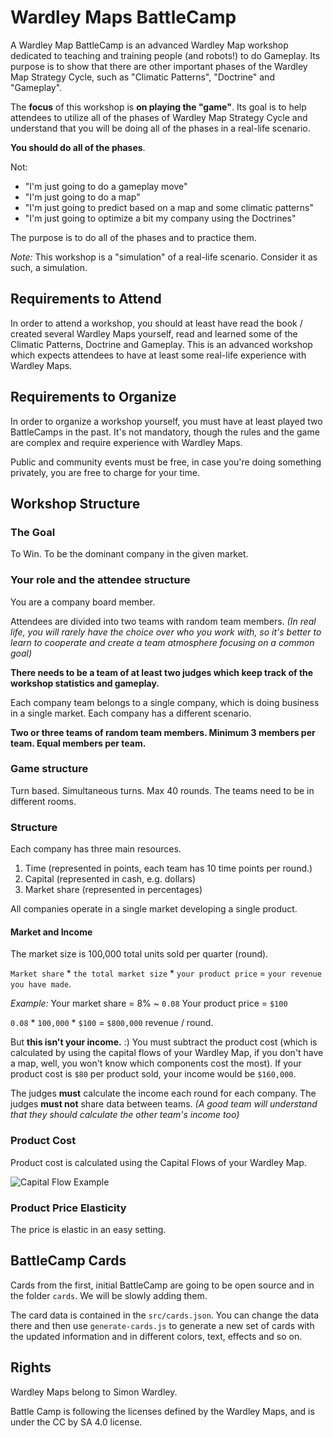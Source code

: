 # Wardley Maps BattleCamp

A Wardley Map BattleCamp is an advanced Wardley Map workshop dedicated to teaching and training people (and robots!) to do Gameplay. Its purpose is to show that there are other important phases of the Wardley Map Strategy Cycle, such as "Climatic Patterns", "Doctrine" and "Gameplay".

The **focus** of this workshop is **on playing the "game"**. Its goal is to help attendees to utilize all of the phases of Wardley Map Strategy Cycle and understand that you will be doing all of the phases in a real-life scenario.

**You should do all of the phases**.

Not:

- "I'm just going to do a gameplay move"
- "I'm just going to do a map"
- "I'm just going to predict based on a map and some climatic patterns"
- "I'm just going to optimize a bit my company using the Doctrines"

The purpose is to do all of the phases and to practice them.

*Note:* This workshop is a "simulation" of a real-life scenario. Consider it as such, a simulation.

## Requirements to Attend

In order to attend a workshop, you should at least have read the book / created several Wardley Maps yourself, read and learned some of the Climatic Patterns, Doctrine and Gameplay. This is an advanced workshop which expects attendees to have at least some real-life experience with Wardley Maps.

## Requirements to Organize

In order to organize a workshop yourself, you must have at least played two BattleCamps in the past.
It's not mandatory, though the rules and the game are complex and require experience with Wardley Maps.

Public and community events must be free, in case you're doing something privately, you are free to charge for your time.

## Workshop Structure

### The Goal

To Win. To be the dominant company in the given market.

### Your role and the attendee structure

You are a company board member.

Attendees are divided into two teams with random team members.
*(In real life, you will rarely have the choice over who you work with, so it's better to learn to cooperate and create a team atmosphere focusing on a common goal)*

**There needs to be a team of at least two judges which keep track of the workshop statistics and gameplay.**

Each company team belongs to a single company, which is doing business in a single market. Each company has a different scenario.

**Two or three teams of random team members. Minimum 3 members per team. Equal members per team.**

### Game structure

Turn based. Simultaneous turns. Max 40 rounds.
The teams need to be in different rooms.

### Structure

Each company has three main resources.

1. Time (represented in points, each team has 10 time points per round.)
2. Capital (represented in cash, e.g. dollars)
3. Market share (represented in percentages)

All companies operate in a single market developing a single product. 

#### Market and Income

The market size is 100,000 total units sold per quarter (round).

`Market share` * `the total market size` * `your product price` = `your revenue you have made`.

*Example:*
Your market share = 8% ~ `0.08`
Your product price = `$100`

`0.08` * `100,000` * `$100` = `$800,000` revenue / round.

But **this isn't your income.** :) You must subtract the product cost (which is calculated by using the capital flows of your Wardley Map, if you don't have a map, well, you won't know which components cost the most).
If your product cost is `$80` per product sold, your income would be `$160,000`.

The judges **must** calculate the income each round for each company. The judges **must not** share data between teams.
_(A good team will understand that they should calculate the other team's income too)_

### Product Cost

Product cost is calculated using the Capital Flows of your Wardley Map.

![Capital Flow Example](https://github.com/simalexan/battlecamp/images/capital-flow.png "Example Capital Flow")

### Product Price Elasticity

The price is elastic in an easy setting.

## BattleCamp Cards

Cards from the first, initial BattleCamp are going to be open source and in the folder `cards`. We will be slowly adding them.

The card data is contained in the `src/cards.json`. You can change the data there and then use `generate-cards.js` to generate a new set of cards with the updated information and in different colors, text, effects and so on.

## Rights

Wardley Maps belong to Simon Wardley.

Battle Camp is following the licenses defined by the Wardley Maps, and is under the CC by SA 4.0 license.
